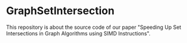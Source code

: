 # GraphSetIntersection
This repository is about the source code of our paper "Speeding Up Set Intersections in Graph Algorithms using SIMD Instructions".
